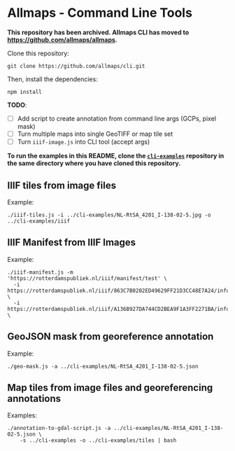 # Allmaps - Command Line Tools

__This repository has been archived. Allmaps CLI has moved to https://github.com/allmaps/allmaps.__

Clone this repository:

    git clone https://github.com/allmaps/cli.git

Then, install the dependencies:

    npm install

__TODO__:

  - [ ] Add script to create annotation from command line args (GCPs, pixel mask)
  - [ ] Turn multiple maps into single GeoTIFF or map tile set
  - [ ] Turn `iiif-image.js` into CLI tool (accept args)

__To run the examples in this README, clone the [`cli-examples`](https://github.com/allmaps/cli-examples) repository in the same directory where you have cloned this repository.__

## IIIF tiles from image files

Example:

    ./iiif-tiles.js -i ../cli-examples/NL-RtSA_4201_I-138-02-5.jpg -o ../cli-examples/iiif

## IIIF Manifest from IIIF Images

Example:

    ./iiif-manifest.js -m 'https://rotterdamspubliek.nl/iiif/manifest/test' \
      -i https://rotterdamspubliek.nl/iiif/863C7B0202ED49629FF21D3CC48E7A24/info.json \
      -i https://rotterdamspubliek.nl/iiif/A136B927DA744CD2BEA9F1A3FF2271BA/info.json \

## GeoJSON mask from georeference annotation

Example:

    ./geo-mask.js -a ../cli-examples/NL-RtSA_4201_I-138-02-5.json

## Map tiles from image files and georeferencing annotations

Examples:

    ./annotation-to-gdal-script.js -a ../cli-examples/NL-RtSA_4201_I-138-02-5.json \
        -s ../cli-examples -o ../cli-examples/tiles | bash
